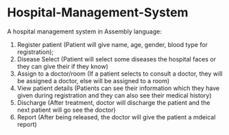 # Hospital-Management-System
A hospital management system in Assembly language:
1. Register patient (Patient will give name, age, gender, blood type for registration); 
2. Disease Select (Patient will select some diseases the hospital faces or they can give their if they know)
3. Assign to a doctor/room (If a patient selects to consult a doctor, they will be assigned a doctor, else will be assigned to a room) 
4. View patient details (Patients can see their information which they have given during registration and they can also see their medical history)
5. Discharge (After treatment, doctor will discharge the patient and the next patient will go see the doctor)
6. Report (After being released, the doctor will give the patient a mdeical report)
